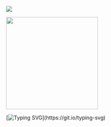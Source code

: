 ![](https://github.githubassets.com/images/mona-loading-dark.gif)

<img src="https://github.githubassets.com/images/mona-loading-dark.gif" width="250" height="250"/>

[![Typing SVG](https://readme-typing-svg.herokuapp.com?font=Fira+Code&size=28&pause=1000&color=24BAF7&vCenter=true&width=435&lines=I+don't+know+anything.;You're+the+one+that+knows.)](https://git.io/typing-svg)
